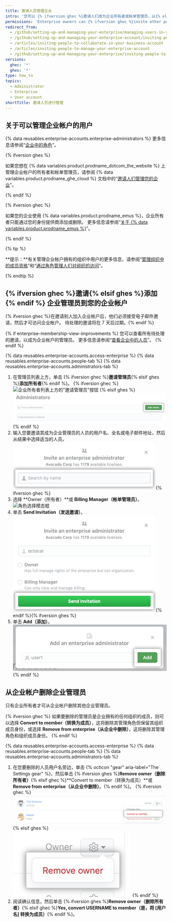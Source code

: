 ```yaml
---
title: 邀请人员管理企业
intro: '您可以 {% ifversion ghec %}邀请人们成为企业所有者或帐单管理员，以{% elsif ghes %}添加企业所有者到{% endif %}企业帐户。 也可以删除不再需要访问企业帐户的企业所有者{% ifversion ghec %}或帐单管理员{% endif %}。'
permissions: 'Enterprise owners can {% ifversion ghec %}invite other people to become{% elsif ghes %}add{% endif %} additional enterprise administrators.'
redirect_from:
  - /github/setting-up-and-managing-your-enterprise/managing-users-in-your-enterprise/inviting-people-to-manage-your-enterprise
  - /github/setting-up-and-managing-your-enterprise-account/inviting-people-to-manage-your-enterprise-account
  - /articles/inviting-people-to-collaborate-in-your-business-account
  - /articles/inviting-people-to-manage-your-enterprise-account
  - /github/setting-up-and-managing-your-enterprise/inviting-people-to-manage-your-enterprise
versions:
  ghec: '*'
  ghes: '*'
type: how_to
topics:
  - Administrator
  - Enterprise
  - User account
shortTitle: 邀请人员进行管理
---
```


## 关于可以管理企业帐户的用户

{% data reusables.enterprise-accounts.enterprise-administrators %} 更多信息请参阅“[企业中的角色](/admin/user-management/managing-users-in-your-enterprise/roles-in-an-enterprise)”。

{% ifversion ghes %}

如果您想在 {% data variables.product.prodname_dotcom_the_website %} 上管理企业帐户的所有者和帐单管理员，请参阅 {% data variables.product.prodname_ghe_cloud %} 文档中的“[邀请人们管理您的企业](/enterprise-cloud@latest/admin/user-management/managing-users-in-your-enterprise/inviting-people-to-manage-your-enterprise)”。

{% endif %}

{% ifversion ghec %}

如果您的企业使用 {% data variables.product.prodname_emus %}，企业所有者只能通过您的身份提供商添加或删除。 更多信息请参阅“[关于 {% data variables.product.prodname_emus %}](/enterprise-cloud@latest/admin/authentication/managing-your-enterprise-users-with-your-identity-provider/about-enterprise-managed-users)”。

{% endif %}

{% tip %}

**提示：**有关管理企业帐户拥有的组织中用户的更多信息，请参阅“[管理组织中的成员资格](/articles/managing-membership-in-your-organization)”和“[通过角色管理人们对组织的访问](/articles/managing-peoples-access-to-your-organization-with-roles)”。

{% endtip %}

## {% ifversion ghec %}邀请{% elsif ghes %}添加{% endif %} 企业管理员到您的企业帐户

{% ifversion ghec %}在邀请别人加入企业帐户后，他们必须接受电子邮件邀请，然后才可访问企业帐户。 待处理的邀请将在 7 天后过期。{% endif %}

{% if enterprise-membership-view-improvements %}
您可以查看所有待处理的邀请，以成为企业帐户的管理员。 更多信息请参阅“[查看企业中的人员](/admin/user-management/managing-users-in-your-enterprise/viewing-people-in-your-enterprise#viewing-pending-invitations)”。
{% endif %}

{% data reusables.enterprise-accounts.access-enterprise %}
{% data reusables.enterprise-accounts.people-tab %}
{% data reusables.enterprise-accounts.administrators-tab %}
1. 在管理员列表上方，单击 {% ifversion ghec %}**邀请管理员**{% elsif ghes %}**添加所有者**{% endif %}。
  {% ifversion ghec %}
  ![企业所有者列表上方的"邀请管理员"按钮](/assets/images/help/business-accounts/invite-admin-button.png)
  {% elsif ghes %}
  ![企业所有者列表上方的"添加所有者"按钮](/assets/images/help/business-accounts/add-owner-button.png)
  {% endif %}
1. 输入您要邀请其成为企业管理员的人员的用户名、全名或电子邮件地址，然后从结果中选择适当的人员。 ![Modal box with field to type a person's username, full name, or email address, and Invite button](/assets/images/help/business-accounts/invite-admins-modal-button.png){% ifversion ghec %}
1. 选择 **Owner（所有者）**或 **Billing Manager（帐单管理员）**。 ![角色选择模态框](/assets/images/help/business-accounts/invite-admins-roles.png)
1. 单击 **Send Invitation（发送邀请）**。 ![Send invitation button](/assets/images/help/business-accounts/invite-admins-send-invitation.png){% endif %}{% ifversion ghes %}
1. 单击 **Add（添加）**。 !["Add" button](/assets/images/help/business-accounts/add-administrator-add-button.png){% endif %}

## 从企业帐户删除企业管理员

只有企业所有者才可从企业帐户删除其他企业管理员。

{% ifversion ghec %}
如果要删除的管理员是企业拥有的任何组织的成员，则可以选择 **Convert to member（转换为成员）**，这将删除其管理角色但保留其组织成员身份，或选择 **Remove from enterprise（从企业中删除）**，这将删除其管理角色和组织成员身份。
{% endif %}

{% data reusables.enterprise-accounts.access-enterprise %}
{% data reusables.enterprise-accounts.people-tab %}
{% data reusables.enterprise-accounts.administrators-tab %}
1. 在您要删除的人员用户名旁边，单击 {% octicon "gear" aria-label="The Settings gear" %}，然后单击 {% ifversion ghes %}**Remove owner（删除所有者）**{% elsif ghec %}**Convert to member（转换为成员）**或 **Remove from enterprise（从企业中删除）**。{% endif %}。
  {% ifversion ghec %}
  ![包含删除企业管理员的菜单选项的设置齿轮](/assets/images/help/business-accounts/remove-admin.png)
  {% elsif ghes %}
  ![包含删除企业管理员的菜单选项的设置齿轮](/assets/images/help/business-accounts/ghes-remove-owner.png)
  {% endif %}
1. 阅读确认信息，然后单击 {% ifversion ghes %}**Remove owner（删除所有者）**{% elsif ghec %}**Yes, convert USERNAME to member（是，将 [用户名] 转换为成员）**{% endif %}。

